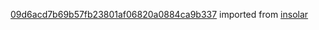 [09d6acd7b69b57fb23801af06820a0884ca9b337](https://github.com/insolar/insolar/commit/09d6acd7b69b57fb23801af06820a0884ca9b337) imported from [insolar](https://github.com/insolar/insolar)

